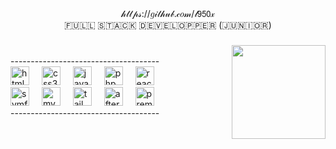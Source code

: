 <div align="center">𝒽𝓉𝓉𝓅𝓈://𝑔𝒾𝓉𝒽𝓊𝒷.𝒸𝑜𝓂/𝓁𝟫𝟧𝟢𝓍</div>
<div align="center">🇫​​🇺​​🇱​​🇱​ ​🇸​​🇹​​🇦​​🇨​​🇰​ ​🇩​​🇪​​🇻​​🇪​​🇱​​🇴​​🇵​​🇵​​🇪​​🇷​ (​🇯​​🇺​​🇳​​🇮​​🇴​​🇷​)</div>

###

<div align="center">
</div>

###

<img align="right" height="150" src="https://cdn.discordapp.com/attachments/1077640007369641984/1143477568146788392/standard_12.gif"  />

###
<br/>
-------------------------------------
<div align="left">
  <img src="https://cdn.jsdelivr.net/gh/devicons/devicon/icons/html5/html5-original.svg" height="30" alt="html5 logo"  />
  <img width="12" />
  <img src="https://cdn.jsdelivr.net/gh/devicons/devicon/icons/css3/css3-original.svg" height="30" alt="css3 logo"  />
  <img width="12" />
  <img src="https://cdn.jsdelivr.net/gh/devicons/devicon/icons/javascript/javascript-original.svg" height="30" alt="javascript logo"  />
  <img width="12" />
  <img src="https://cdn.jsdelivr.net/gh/devicons/devicon/icons/php/php-original.svg" height="30" alt="php logo"  />
  <img width="12" />
  <img src="https://cdn.jsdelivr.net/gh/devicons/devicon/icons/react/react-original.svg" height="30" alt="react logo"  />
  <img width="12" /> 
  <br/>
  <img src="https://cdn.jsdelivr.net/gh/devicons/devicon/icons/symfony/symfony-original.svg" height="30" alt="symfony logo"  />
  <img width="12" />
  <img src="https://cdn.jsdelivr.net/gh/devicons/devicon/icons/mysql/mysql-original.svg" height="30" alt="mysql logo"  />
  <img width="12" />
  <img src="https://cdn.jsdelivr.net/gh/devicons/devicon/icons/tailwindcss/tailwindcss-original-wordmark.svg" height="30" alt="tailwindcss logo"  />
  <img width="12" />
  <img src="https://cdn.jsdelivr.net/gh/devicons/devicon/icons/aftereffects/aftereffects-original.svg" height="30" alt="aftereffects logo"  />
  <img width="12" />
  <img src="https://cdn.jsdelivr.net/gh/devicons/devicon/icons/premierepro/premierepro-plain.svg" height="30" alt="premierepro logo"  />
  <img width="12" />
  <br/>
  -------------------------------------
</div>

###



###

<br clear="both">

